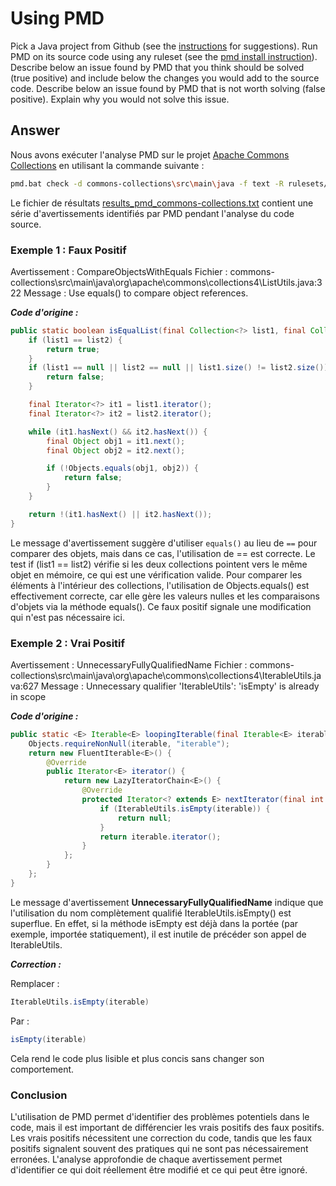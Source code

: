 # Using PMD

Pick a Java project from Github (see the [instructions](../sujet.md) for suggestions). Run PMD on its source code using any ruleset (see the [pmd install instruction](./pmd-help.md)). Describe below an issue found by PMD that you think should be solved (true positive) and include below the changes you would add to the source code. Describe below an issue found by PMD that is not worth solving (false positive). Explain why you would not solve this issue.

## Answer

Nous avons exécuter l'analyse PMD sur le projet [Apache Commons Collections](https://github.com/apache/commons-collections) en utilisant la commande suivante :

```bash
pmd.bat check -d commons-collections\src\main\java -f text -R rulesets/java/quickstart.xml -r results_pmd_commons-collections.txt
```
Le fichier de résultats [results_pmd_commons-collections.txt](../code/exercise2/results_pmd_commons-collections.md) contient une série d'avertissements identifiés par PMD pendant l'analyse du code source. 

### Exemple 1 : Faux Positif
Avertissement : CompareObjectsWithEquals
Fichier : commons-collections\src\main\java\org\apache\commons\collections4\ListUtils.java:322
Message : Use equals() to compare object references.

***Code d'origine :***

```java
public static boolean isEqualList(final Collection<?> list1, final Collection<?> list2) {
    if (list1 == list2) {
        return true;
    }
    if (list1 == null || list2 == null || list1.size() != list2.size()) {
        return false;
    }

    final Iterator<?> it1 = list1.iterator();
    final Iterator<?> it2 = list2.iterator();

    while (it1.hasNext() && it2.hasNext()) {
        final Object obj1 = it1.next();
        final Object obj2 = it2.next();

        if (!Objects.equals(obj1, obj2)) {
            return false;
        }
    }

    return !(it1.hasNext() || it2.hasNext());
}
```

Le message d'avertissement suggère d'utiliser `equals()` au lieu de `==` pour comparer des objets, mais dans ce cas, l'utilisation de == est correcte. Le test if (list1 == list2) vérifie si les deux collections pointent vers le même objet en mémoire, ce qui est une vérification valide. Pour comparer les éléments à l'intérieur des collections, l'utilisation de Objects.equals() est effectivement correcte, car elle gère les valeurs nulles et les comparaisons d'objets via la méthode equals(). Ce faux positif signale une modification qui n'est pas nécessaire ici.

### Exemple 2 : Vrai Positif

Avertissement : UnnecessaryFullyQualifiedName
Fichier : commons-collections\src\main\java\org\apache\commons\collections4\IterableUtils.java:627
Message : Unnecessary qualifier 'IterableUtils': 'isEmpty' is already in scope

***Code d'origine :***

```java
public static <E> Iterable<E> loopingIterable(final Iterable<E> iterable) {
    Objects.requireNonNull(iterable, "iterable");
    return new FluentIterable<E>() {
        @Override
        public Iterator<E> iterator() {
            return new LazyIteratorChain<E>() {
                @Override
                protected Iterator<? extends E> nextIterator(final int count) {
                    if (IterableUtils.isEmpty(iterable)) {
                        return null;
                    }
                    return iterable.iterator();
                }
            };
        }
    };
}
```

Le message d'avertissement **UnnecessaryFullyQualifiedName** indique que l'utilisation du nom complètement qualifié IterableUtils.isEmpty() est superflue. En effet, si la méthode isEmpty est déjà dans la portée (par exemple, importée statiquement), il est inutile de précéder son appel de IterableUtils.

***Correction :***

Remplacer :

```java
IterableUtils.isEmpty(iterable)
```
Par :
```java
isEmpty(iterable)
```
Cela rend le code plus lisible et plus concis sans changer son comportement.

### Conclusion
L'utilisation de PMD permet d'identifier des problèmes potentiels dans le code, mais il est important de différencier les vrais positifs des faux positifs. Les vrais positifs nécessitent une correction du code, tandis que les faux positifs signalent souvent des pratiques qui ne sont pas nécessairement erronées. L'analyse approfondie de chaque avertissement permet d'identifier ce qui doit réellement être modifié et ce qui peut être ignoré.

